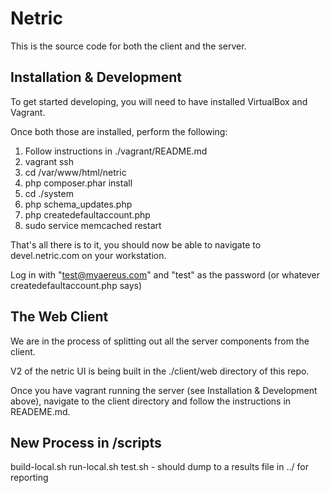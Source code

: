 # Netric
This is the source code for both the client and the server.

## Installation & Development

To get started developing, you will need to have installed VirtualBox and Vagrant.

Once both those are installed, perform the following:

1. Follow instructions in ./vagrant/README.md
2. vagrant ssh
3. cd /var/www/html/netric
4. php composer.phar install
5. cd ./system
6. php schema_updates.php
7. php createdefaultaccount.php
8. sudo service memcached restart

That's all there is to it, you should now be able to navigate to devel.netric.com on your workstation.

Log in with "test@myaereus.com" and "test" as the password (or whatever createdefaultaccount.php says)

## The Web Client

We are in the process of splitting out all the server components from the client.

V2 of the netric UI is being built in the ./client/web directory of this repo.

Once you have vagrant running the server (see Installation & Development above), navigate to the client directory
and follow the instructions in READEME.md.


## New Process in /scripts
build-local.sh
run-local.sh
test.sh - should dump to a results file in ../ for reporting